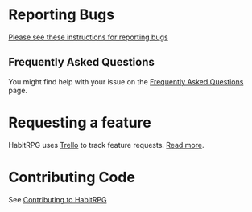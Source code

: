 # Reporting Bugs

[Please see these instructions for reporting bugs](https://github.com/HabitRPG/habitrpg/issues/2760)

## Frequently Asked Questions
You might find help with your issue on the [Frequently Asked Questions](http://habitrpg.wikia.com/wiki/FAQ) page.

# Requesting a feature

HabitRPG uses [Trello](https://trello.com/b/EpoYEYod/habitrpg) to track feature requests. [Read more](https://trello.com/c/odmhIqyW/440-read-first-table-of-contents).

# Contributing Code

See [Contributing to HabitRPG](http://habitrpg.wikia.com/wiki/Contributing_to_HabitRPG#Coders_.28Web_.26_Mobile.29)
